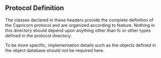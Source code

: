Protocol Definition 
--------------------

The classes declared in these headers provide the complete definition of the 
Capricorn protocol and are organized according to feature.   Nothing in this
directory should depend upon anything other than fc or other types defined
in the protocol directory.  

To be more specific, implementation details such as the objects defined in
the object database should not be required here.
